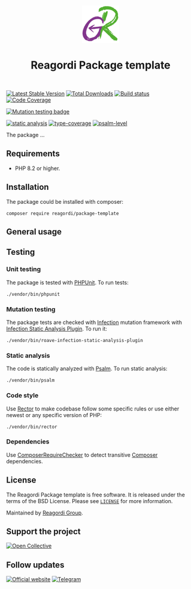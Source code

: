 <p align="center">
    <a href="https://github.com/reagordi" target="_blank">
        <img src="https://raw.githubusercontent.com/reagordi/docs/main/images/logo.png" alt="Reagordi" height="100px">
    </a>
    <h1 align="center">Reagordi Package template</h1>
    <br>
</p>



[![Latest Stable Version](https://poser.pugx.org/reagordi/package-template/v/stable.png)](https://packagist.org/packages/reagordi/package-template)
[![Total Downloads](https://poser.pugx.org/reagordi/package-template/downloads.png)](https://packagist.org/packages/reagordi/package-template)
[![Build status](https://github.com/reagordi/package-template/workflows/build/badge.svg)](https://github.com/reagordi/package-template/actions?query=workflow%3Abuild)
[![Code Coverage](https://codecov.io/gh/reagordi/package-template/branch/master/graph/badge.svg)](https://codecov.io/gh/reagordi/package-template)

[![Mutation testing badge](https://img.shields.io/endpoint?style=flat&url=https%3A%2F%2Fbadge-api.stryker-mutator.io%2Fgithub.com%2Freagordi%2Fpackage-template%2Fmain)](https://dashboard.stryker-mutator.io/reports/github.com/reagordi/package-template/main)

[![static analysis](https://github.com/reagordi/package-template/workflows/static%20analysis/badge.svg)](https://github.com/reagordi/package-template/actions?query=workflow%3A%22static+analysis%22)
[![type-coverage](https://shepherd.dev/github/reagordi/package-template/coverage.svg)](https://shepherd.dev/github/reagordi/package-template)
[![psalm-level](https://shepherd.dev/github/reagordi/package-template/level.svg)](https://shepherd.dev/github/reagordi/package-template)

The package ...

## Requirements

- PHP 8.2 or higher.

## Installation

The package could be installed with composer:

```shell
composer require reagordi/package-template
```

## General usage

## Testing

### Unit testing

The package is tested with [PHPUnit](https://phpunit.de/). To run tests:

```shell
./vendor/bin/phpunit
```

### Mutation testing

The package tests are checked with [Infection](https://infection.github.io/) mutation framework with
[Infection Static Analysis Plugin](https://github.com/Roave/infection-static-analysis-plugin). To run it:

```shell
./vendor/bin/roave-infection-static-analysis-plugin
```

### Static analysis

The code is statically analyzed with [Psalm](https://psalm.dev/). To run static analysis:

```shell
./vendor/bin/psalm
```

### Code style

Use [Rector](https://github.com/rectorphp/rector) to make codebase follow some specific rules or
use either newest or any specific version of PHP:

```shell
./vendor/bin/rector
```

### Dependencies

Use [ComposerRequireChecker](https://github.com/maglnet/ComposerRequireChecker) to detect transitive
[Composer](https://getcomposer.org/) dependencies.

## License

The Reagordi Package template is free software. It is released under the terms of the BSD License.
Please see [`LICENSE`](./LICENSE.md) for more information.

Maintained by [Reagordi Group](https://reagordi.com/).

## Support the project

[![Open Collective](https://img.shields.io/badge/Open%20Collective-sponsor-7eadf1?logo=open%20collective&logoColor=7eadf1&labelColor=555555)](https://opencollective.com/reagordi)

## Follow updates

[![Official website](https://img.shields.io/badge/Powered_by-Reagordi_Framework-green.svg?style=flat)](https://reagordi.com/)
[![Telegram](https://img.shields.io/badge/telegram-join-1DA1F2?style=flat&logo=telegram)](https://t.me/reagordi_community)
